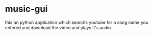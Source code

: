 # music-gui
this an python application which searchs youtube for a song name you entered and download the video and plays it's audio
